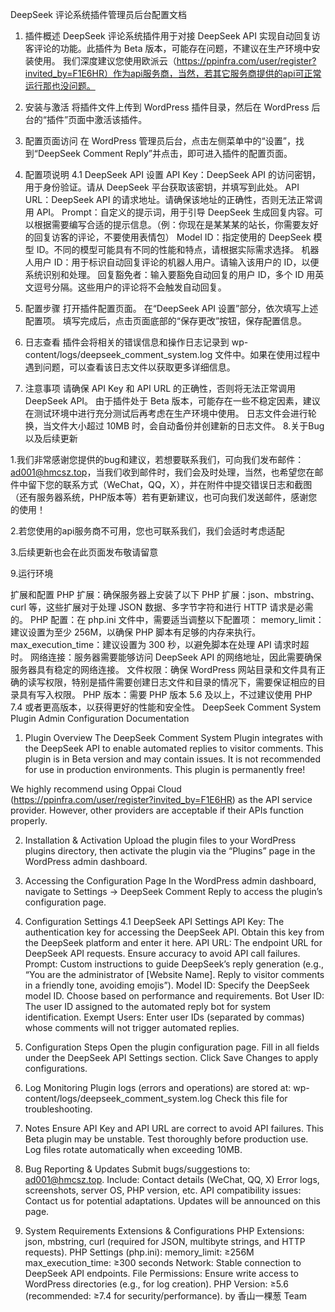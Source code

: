 DeepSeek 评论系统插件管理员后台配置文档
1. 插件概述
DeepSeek 评论系统插件用于对接 DeepSeek API 实现自动回复访客评论的功能。此插件为 Beta 版本，可能存在问题，不建议在生产环境中安装使用。
我们深度建议您使用欧派云（https://ppinfra.com/user/register?invited_by=F1E6HR）作为api服务商，当然，若其它服务商提供的api可正常运行那也没问题。

2. 安装与激活
将插件文件上传到 WordPress 插件目录，然后在 WordPress 后台的“插件”页面中激活该插件。

3. 配置页面访问
在 WordPress 管理员后台，点击左侧菜单中的“设置”，找到“DeepSeek Comment Reply”并点击，即可进入插件的配置页面。

4. 配置项说明
4.1 DeepSeek API 设置
API Key：DeepSeek API 的访问密钥，用于身份验证。请从 DeepSeek 平台获取该密钥，并填写到此处。
API URL：DeepSeek API 的请求地址。请确保该地址的正确性，否则无法正常调用 API。
Prompt：自定义的提示词，用于引导 DeepSeek 生成回复内容。可以根据需要编写合适的提示信息。（例：你现在是某某某的站长，你需要友好的回复访客的评论，不要使用表情包）
Model ID：指定使用的 DeepSeek 模型 ID。不同的模型可能具有不同的性能和特点，请根据实际需求选择。
机器人用户 ID：用于标识自动回复评论的机器人用户。请输入该用户的 ID，以便系统识别和处理。
回复豁免者：输入要豁免自动回复的用户 ID，多个 ID 用英文逗号分隔。这些用户的评论将不会触发自动回复。
5. 配置步骤
打开插件配置页面。
在“DeepSeek API 设置”部分，依次填写上述配置项。
填写完成后，点击页面底部的“保存更改”按钮，保存配置信息。
6. 日志查看
插件会将相关的错误信息和操作日志记录到 wp-content/logs/deepseek_comment_system.log 文件中。如果在使用过程中遇到问题，可以查看该日志文件以获取更多详细信息。

7. 注意事项
请确保 API Key 和 API URL 的正确性，否则将无法正常调用 DeepSeek API。
由于插件处于 Beta 版本，可能存在一些不稳定因素，建议在测试环境中进行充分测试后再考虑在生产环境中使用。
日志文件会进行轮换，当文件大小超过 10MB 时，会自动备份并创建新的日志文件。
8.关于Bug以及后续更新

1.我们非常感谢您提供的bug和建议，若想要联系我们，可向我们发布邮件：ad001@hmcsz.top，当我们收到邮件时，我们会及时处理，当然，也希望您在邮件中留下您的联系方式（WeChat，QQ，X），并在附件中提交错误日志和截图（还有服务器系统，PHP版本等）若有更新建议，也可向我们发送邮件，感谢您的使用！

2.若您使用的api服务商不可用，您也可联系我们，我们会适时考虑适配

3.后续更新也会在此页面发布敬请留意

9.运行环境

扩展和配置
PHP 扩展：确保服务器上安装了以下 PHP 扩展：json、mbstring、curl 等，这些扩展对于处理 JSON 数据、多字节字符和进行 HTTP 请求是必需的。
PHP 配置：在 php.ini 文件中，需要适当调整以下配置项：
memory_limit：建议设置为至少 256M，以确保 PHP 脚本有足够的内存来执行。
max_execution_time：建议设置为 300 秒，以避免脚本在处理 API 请求时超时。
网络连接：服务器需要能够访问 DeepSeek API 的网络地址，因此需要确保服务器具有稳定的网络连接。
文件权限：确保 WordPress 网站目录和文件具有正确的读写权限，特别是插件需要创建日志文件和目录的情况下，需要保证相应的目录具有写入权限。
PHP 版本：需要 PHP 版本 5.6 及以上，不过建议使用 PHP 7.4 或者更高版本，以获得更好的性能和安全性。
DeepSeek Comment System Plugin Admin Configuration Documentation

1. Plugin Overview
The DeepSeek Comment System Plugin integrates with the DeepSeek API to enable automated replies to visitor comments. This plugin is in Beta version and may contain issues. It is not recommended for use in production environments. This plugin is permanently free!

We highly recommend using Oppai Cloud (https://ppinfra.com/user/register?invited_by=F1E6HR) as the API service provider. However, other providers are acceptable if their APIs function properly.

2. Installation & Activation
Upload the plugin files to your WordPress plugins directory, then activate the plugin via the “Plugins” page in the WordPress admin dashboard.

3. Accessing the Configuration Page
In the WordPress admin dashboard, navigate to Settings → DeepSeek Comment Reply to access the plugin’s configuration page.

4. Configuration Settings
4.1 DeepSeek API Settings
API Key: The authentication key for accessing the DeepSeek API. Obtain this key from the DeepSeek platform and enter it here.
API URL: The endpoint URL for DeepSeek API requests. Ensure accuracy to avoid API call failures.
Prompt: Custom instructions to guide DeepSeek’s reply generation (e.g., “You are the administrator of [Website Name]. Reply to visitor comments in a friendly tone, avoiding emojis”).
Model ID: Specify the DeepSeek model ID. Choose based on performance and requirements.
Bot User ID: The user ID assigned to the automated reply bot for system identification.
Exempt Users: Enter user IDs (separated by commas) whose comments will not trigger automated replies.
5. Configuration Steps
Open the plugin configuration page.
Fill in all fields under the DeepSeek API Settings section.
Click Save Changes to apply configurations.
6. Log Monitoring
Plugin logs (errors and operations) are stored at:
wp-content/logs/deepseek_comment_system.log
Check this file for troubleshooting.

7. Notes
Ensure API Key and API URL are correct to avoid API failures.
This Beta plugin may be unstable. Test thoroughly before production use.
Log files rotate automatically when exceeding 10MB.
8. Bug Reporting & Updates
Submit bugs/suggestions to: ad001@hmcsz.top. Include:
Contact details (WeChat, QQ, X)
Error logs, screenshots, server OS, PHP version, etc.
API compatibility issues: Contact us for potential adaptations.
Updates will be announced on this page.
9. System Requirements
Extensions & Configurations
PHP Extensions: json, mbstring, curl (required for JSON, multibyte strings, and HTTP requests).
PHP Settings (php.ini):
memory_limit: ≥256M
max_execution_time: ≥300 seconds
Network: Stable connection to DeepSeek API endpoints.
File Permissions: Ensure write access to WordPress directories (e.g., for log creation).
PHP Version: ≥5.6 (recommended: ≥7.4 for security/performance).
by 香山一棵葱 Team
